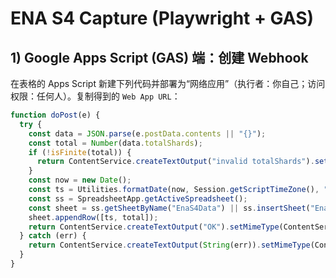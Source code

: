 # ENA S4 Capture (Playwright + GAS)

## 1) Google Apps Script (GAS) 端：创建 Webhook
在表格的 Apps Script 新建下列代码并部署为“网络应用”（执行者：你自己；访问权限：任何人）。复制得到的 `Web App URL`：

```javascript
function doPost(e) {
  try {
    const data = JSON.parse(e.postData.contents || "{}");
    const total = Number(data.totalShards);
    if (!isFinite(total)) {
      return ContentService.createTextOutput("invalid totalShards").setMimeType(ContentService.MimeType.TEXT);
    }
    const now = new Date();
    const ts = Utilities.formatDate(now, Session.getScriptTimeZone(), "yyyy-MM-dd HH:00");
    const ss = SpreadsheetApp.getActiveSpreadsheet();
    const sheet = ss.getSheetByName("EnaS4Data") || ss.insertSheet("EnaS4Data");
    sheet.appendRow([ts, total]);
    return ContentService.createTextOutput("OK").setMimeType(ContentService.MimeType.TEXT);
  } catch (err) {
    return ContentService.createTextOutput(String(err)).setMimeType(ContentService.MimeType.TEXT);
  }
}
